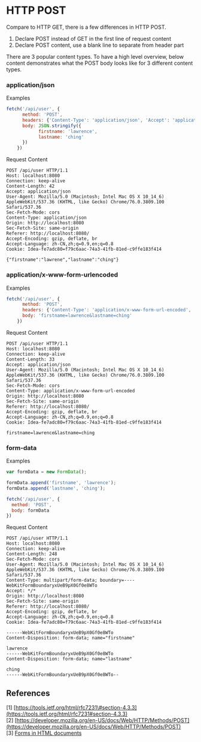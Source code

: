 # HTTP POST

Compare to HTTP GET, there is a few differences in HTTP POST.  
1. Declare POST instead of GET in the first line of request content  
2. Declare POST content, use a blank line to separate from header part

There are 3 popular content types. To have a high level overview, below content demonstrates what the POST body looks like for 3 different content types.

### application/json

Examples

```javascript
fetch('/api/user', {
      method: 'POST',
      headers: {'Content-Type': 'application/json', 'Accept': 'application/json'},
      body: JSON.stringify({
            firstname: 'lawrence',
            lastname: 'ching'
      })
    })
```

Request Content

```text
POST /api/user HTTP/1.1
Host: localhost:8080
Connection: keep-alive
Content-Length: 42
Accept: application/json
User-Agent: Mozilla/5.0 (Macintosh; Intel Mac OS X 10_14_6) AppleWebKit/537.36 (KHTML, like Gecko) Chrome/76.0.3809.100 Safari/537.36
Sec-Fetch-Mode: cors
Content-Type: application/json
Origin: http://localhost:8080
Sec-Fetch-Site: same-origin
Referer: http://localhost:8080/
Accept-Encoding: gzip, deflate, br
Accept-Language: zh-CN,zh;q=0.9,en;q=0.8
Cookie: Idea-fe7adc80=f79c6aac-74a3-41fb-81ed-c9ffe183f414

{"firstname":"lawrene","lastname":"ching"}
```

### application/x-www-form-urlencoded

Examples

```javascript
fetch('/api/user', {
      method: 'POST',
      headers: {'Content-Type': 'application/x-www-form-url-encoded', 'Accept': 'application/json'},
      body: 'firstname=lawrence&lastname=ching'
    })
```

Request Content

```text
POST /api/user HTTP/1.1
Host: localhost:8080
Connection: keep-alive
Content-Length: 33
Accept: application/json
User-Agent: Mozilla/5.0 (Macintosh; Intel Mac OS X 10_14_6) AppleWebKit/537.36 (KHTML, like Gecko) Chrome/76.0.3809.100 Safari/537.36
Sec-Fetch-Mode: cors
Content-Type: application/x-www-form-url-encoded
Origin: http://localhost:8080
Sec-Fetch-Site: same-origin
Referer: http://localhost:8080/
Accept-Encoding: gzip, deflate, br
Accept-Language: zh-CN,zh;q=0.9,en;q=0.8
Cookie: Idea-fe7adc80=f79c6aac-74a3-41fb-81ed-c9ffe183f414

firstname=lawrence&lastname=ching
```

### form-data

Examples

```javascript
var formData = new FormData();

formData.append('firstname', 'lawrence');
formData.append('lastname', 'ching');

fetch('/api/user', {
  method: 'POST',
  body: formData
})
```

Request Content

```text
POST /api/user HTTP/1.1
Host: localhost:8080
Connection: keep-alive
Content-Length: 248
Sec-Fetch-Mode: cors
User-Agent: Mozilla/5.0 (Macintosh; Intel Mac OS X 10_14_6) AppleWebKit/537.36 (KHTML, like Gecko) Chrome/76.0.3809.100 Safari/537.36
Content-Type: multipart/form-data; boundary=----WebKitFormBoundaryxUeB9pX0Gf0e8WTo
Accept: */*
Origin: http://localhost:8080
Sec-Fetch-Site: same-origin
Referer: http://localhost:8080/
Accept-Encoding: gzip, deflate, br
Accept-Language: zh-CN,zh;q=0.9,en;q=0.8
Cookie: Idea-fe7adc80=f79c6aac-74a3-41fb-81ed-c9ffe183f414

------WebKitFormBoundaryxUeB9pX0Gf0e8WTo
Content-Disposition: form-data; name="firstname"

lawrence
------WebKitFormBoundaryxUeB9pX0Gf0e8WTo
Content-Disposition: form-data; name="lastname"

ching
------WebKitFormBoundaryxUeB9pX0Gf0e8WTo--
```

## References

\[1\] [https://tools.ietf.org/html/rfc7231\#section-4.3.3](https://tools.ietf.org/html/rfc7231#section-4.3.3)  
\[2\] [https://developer.mozilla.org/en-US/docs/Web/HTTP/Methods/POST](https://developer.mozilla.org/en-US/docs/Web/HTTP/Methods/POST)  
\[3\] [Forms in HTML documents](https://www.w3.org/TR/html401/interact/forms.html)

